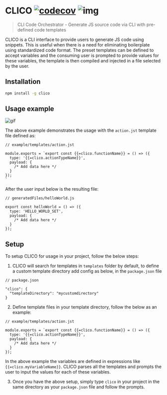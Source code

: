 # CLICO [![codecov](https://codecov.io/gh/designjockey/clico/branch/master/graph/badge.svg)](https://codecov.io/gh/designjockey/clico) ![img](https://circleci.com/gh/designjockey/clico.svg?&style=shield&circle-token=7ceacdf6c6f80bb8a13ac67969327d474dfeec47)
> CLI Code Orchestrator - Generate JS source code via CLI with pre-defined code templates

CLICO is a CLI interface to provide users to generate JS code using snippets. This is useful when there is a need for eliminating boilerplate using standardized code format. The preset templates can be defined to accept variables and the consuming user is prompted to provide values for these variables, the template is then compiled and injected in a file selected by the user.

## Installation

```sh
npm install -g clico
```

## Usage example

![gif](https://media.giphy.com/media/Ca0K0GU7xajssjLAnQ/giphy.gif)

The above example demonstrates the usage with the `action.jst` template file defined as:

```es6
// example/templates/action.jst

module.exports = `export const {{=clico.functionName}} = () => ({
  type: '{{=clico.actionTypeName}}',
  payload: {
    /* Add data here */
  }
});
`
```

After the user input below is the resulting file:

```es6
// generatedFiles/helloWorld.js

export const helloWorld = () => ({
  type: 'HELLO_WORLD_SET',
  payload: {
    /* Add data here */
  }
});
```

## Setup

To setup CLICO for usage in your project, follow the below steps:

1. CLICO will search for templates in `templates` folder by default, to define a custom template directory add config as below, in the `package.json` file

```
// package.json

"clico": {
  "templateDirectory": "mycustomdirectory"
}
```

2. Define template files in your template directory, follow the below as an example:

```es6
// example/templates/action.jst

module.exports = `export const {{=clico.functionName}} = () => ({
  type: '{{=clico.actionTypeName}}',
  payload: {
    /* Add data here */
  }
});

```

In the above example the variables are defined in expressions like `{{=clico.myVariableName}}`. CLICO parses all the templates and prompts the user to input the values for each of these variables.

3. Once you have the above setup, simply type `clico` in your project in the same directory as your `package.json` file and follow the prompts.
